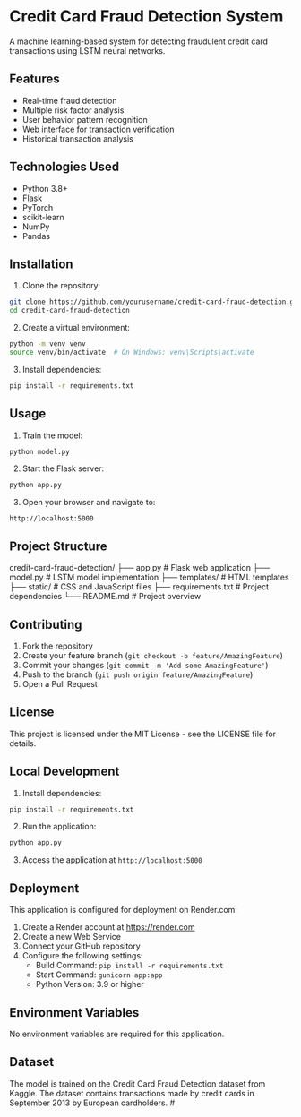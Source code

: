 # Credit Card Fraud Detection System

A machine learning-based system for detecting fraudulent credit card transactions using LSTM neural networks.

## Features

- Real-time fraud detection
- Multiple risk factor analysis
- User behavior pattern recognition
- Web interface for transaction verification
- Historical transaction analysis

## Technologies Used

- Python 3.8+
- Flask
- PyTorch
- scikit-learn
- NumPy
- Pandas

## Installation

1. Clone the repository:
```bash
git clone https://github.com/yourusername/credit-card-fraud-detection.git
cd credit-card-fraud-detection
```

2. Create a virtual environment:
```bash
python -m venv venv
source venv/bin/activate  # On Windows: venv\Scripts\activate
```

3. Install dependencies:
```bash
pip install -r requirements.txt
```

## Usage

1. Train the model:
```bash
python model.py
```

2. Start the Flask server:
```bash
python app.py
```

3. Open your browser and navigate to:
```
http://localhost:5000
```

## Project Structure

credit-card-fraud-detection/
├── app.py              # Flask web application
├── model.py            # LSTM model implementation
├── templates/          # HTML templates
├── static/             # CSS and JavaScript files
├── requirements.txt    # Project dependencies
└── README.md           # Project overview


## Contributing

1. Fork the repository
2. Create your feature branch (`git checkout -b feature/AmazingFeature`)
3. Commit your changes (`git commit -m 'Add some AmazingFeature'`)
4. Push to the branch (`git push origin feature/AmazingFeature`)
5. Open a Pull Request

## License

This project is licensed under the MIT License - see the LICENSE file for details.

## Local Development
1. Install dependencies:
```bash
pip install -r requirements.txt
```

2. Run the application:
```bash
python app.py
```

3. Access the application at `http://localhost:5000`

## Deployment
This application is configured for deployment on Render.com:

1. Create a Render account at https://render.com
2. Create a new Web Service
3. Connect your GitHub repository
4. Configure the following settings:
   - Build Command: `pip install -r requirements.txt`
   - Start Command: `gunicorn app:app`
   - Python Version: 3.9 or higher

## Environment Variables
No environment variables are required for this application.

## Dataset

The model is trained on the Credit Card Fraud Detection dataset from Kaggle. The dataset contains transactions made by credit cards in September 2013 by European cardholders. #

